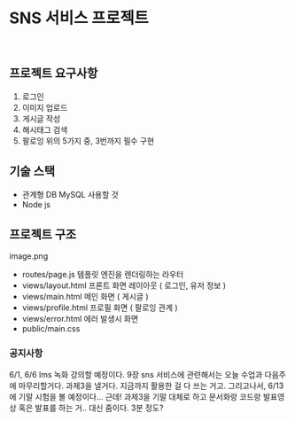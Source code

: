 # SNS 서비스 프로젝트
<br>

## 프로젝트 요구사항
1. 로그인
2. 이미지 업로드
3. 게시글 작성
4. 해시태그 검색
5. 팔로잉
위의 5가지 중, 3번까지 필수 구현

## 기술 스택
- 관계형 DB MySQL 사용할 것
- Node js


## 프로젝트 구조
image.png
- routes/page.js 템플릿 엔진을 렌더링하는 라우터
- views/layout.html 프론트 화면 레이아웃 ( 로그인, 유저 정보 )
- views/main.html 메인 화면 ( 게시글 )
- views/profile.html 프로필 화면 ( 팔로잉 관계 )
- views/error.html 에러 발생시 화면
- public/main.css


### 공지사항
6/1, 6/6 lms 녹화 강의할 예정이다.
9장 sns 서비스에 관련해서는 오늘 수업과 다음주에 마무리할거다.
과제3을 낼거다.
지금까지 활용한 걸 다 쓰는 거고. 
그리고나서, 6/13에 기말 시험을 볼 예정이다...
근데! 과제3을 기말 대체로 하고 문서화랑 코드랑 발표영상 혹은 발표를 하는 거.. 대신 줌이다. 3분 정도?
